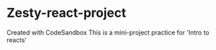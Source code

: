 # Zesty-react-project

Created with CodeSandbox
This is a mini-project practice for 'Intro to reacts'

